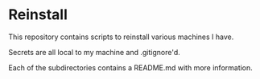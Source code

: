 # Reinstall

This repository contains scripts to reinstall various machines I have.

Secrets are all local to my machine and .gitignore'd.

Each of the subdirectories contains a README.md with more information.
